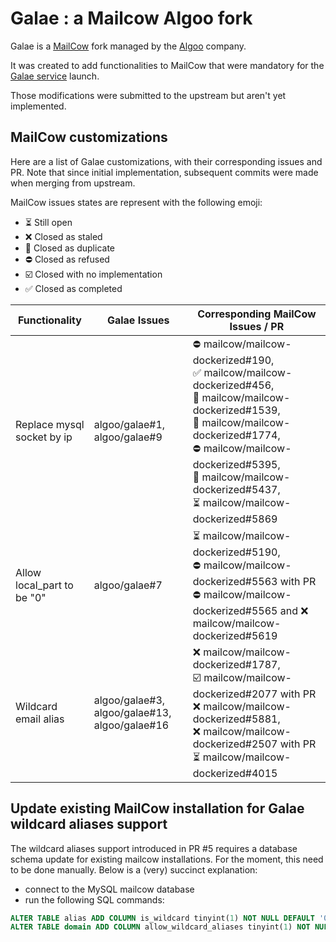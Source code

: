 # Galae : a Mailcow Algoo fork

Galae is a [MailCow](https://github.com/mailcow/mailcow-dockerized) fork managed by the [Algoo](https://www.algoo.fr/) company.

It was created to add functionalities to MailCow that were mandatory for the [Galae service](https://galae.net/) launch.

Those modifications were submitted to the upstream but aren't yet implemented. 


## MailCow customizations

Here are a list of Galae customizations, with their corresponding issues and PR. Note that since initial implementation, subsequent commits were made when merging from upstream.

MailCow issues states are represent with the following emoji:
- ⏳️ Still open
- ❌ Closed as staled
- 👥 Closed as duplicate
- ⛔️ Closed as refused
- ☑️ Closed with no implementation
- ✅ Closed as completed

| Functionality              | Galae Issues                                  | Corresponding MailCow Issues / PR                                                                                                                                                                                                                                                     |
|----------------------------|-----------------------------------------------|---------------------------------------------------------------------------------------------------------------------------------------------------------------------------------------------------------------------------------------------------------------------------------------|
| Replace mysql socket by ip | algoo/galae#1, algoo/galae#9                  | ⛔️ mailcow/mailcow-dockerized#190, <br> ✅ mailcow/mailcow-dockerized#456, <br> 👥 mailcow/mailcow-dockerized#1539, <br> 👥 mailcow/mailcow-dockerized#1774, <br> ⛔️ mailcow/mailcow-dockerized#5395, <br> 👥 mailcow/mailcow-dockerized#5437, <br> ⏳️ mailcow/mailcow-dockerized#5869 |
| Allow local_part to be "0" | algoo/galae#7                                 | ⏳️ mailcow/mailcow-dockerized#5190, <br> ⛔️ mailcow/mailcow-dockerized#5563 with PR ⛔️ mailcow/mailcow-dockerized#5565 and ❌ mailcow/mailcow-dockerized#5619                                                                                                                          |
| Wildcard email alias       | algoo/galae#3, algoo/galae#13, algoo/galae#16 | ❌ mailcow/mailcow-dockerized#1787, <br>  ☑️ mailcow/mailcow-dockerized#2077 with PR ❌ mailcow/mailcow-dockerized#5881, <br> ❌ mailcow/mailcow-dockerized#2507 with PR ⏳️ mailcow/mailcow-dockerized#4015                                                                              |


## Update existing MailCow installation for Galae wildcard aliases support

The wildcard aliases support introduced in PR #5 requires a database schema update for existing mailcow installations. For the moment, this need
to be done manually. Below is a (very) succinct explanation:

- connect to the MySQL mailcow database
- run the following SQL commands:

```SQL
ALTER TABLE alias ADD COLUMN is_wildcard tinyint(1) NOT NULL DEFAULT '0' AFTER public_comment;
ALTER TABLE domain ADD COLUMN allow_wildcard_aliases tinyint(1) NOT NULL DEFAULT '0' AFTER relay_unknown_only;
```
